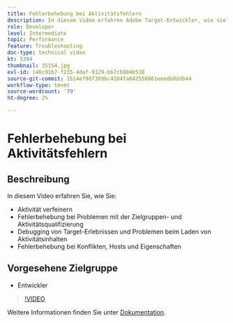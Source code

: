 ```yaml
---
title: Fehlerbehebung bei Aktivitätsfehlern
description: In diesem Video erfahren Adobe Target-Entwickler, wie sie eine Aktivität verfeinern, Probleme mit der Zielgruppen- und Aktivitätsqualifizierung beheben, Target-Erlebnisse und Probleme beim Laden von Aktivitätsinhalten debuggen und Konflikte, Hosts und Eigenschaften beheben können.
role: Developer
level: Intermediate
topic: Performance
feature: Troubleshooting
doc-type: technical video
kt: 5394
thumbnail: 35154.jpg
exl-id: 146c91b7-f235-4daf-9129-bb7cb884b538
source-git-commit: 1b14e7987309bc4104fa842558861eeedb0ddb44
workflow-type: tm+mt
source-wordcount: '79'
ht-degree: 2%

---
```


# Fehlerbehebung bei Aktivitätsfehlern

## Beschreibung

In diesem Video erfahren Sie, wie Sie:

* Aktivität verfeinern
* Fehlerbehebung bei Problemen mit der Zielgruppen- und Aktivitätsqualifizierung
* Debugging von Target-Erlebnissen und Problemen beim Laden von Aktivitätsinhalten
* Fehlerbehebung bei Konflikten, Hosts und Eigenschaften

## Vorgesehene Zielgruppe

* Entwickler

>[!VIDEO](https://video.tv.adobe.com/v/35154/?quality=12)

Weitere Informationen finden Sie unter [Dokumentation](https://experienceleague.adobe.com/docs/target/using/troubleshoot/troubleshooting-target.html?lang=en).
